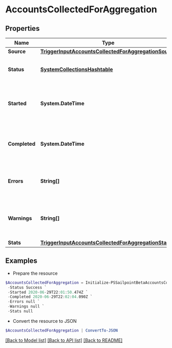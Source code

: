# AccountsCollectedForAggregation
## Properties

Name | Type | Description | Notes
------------ | ------------- | ------------- | -------------
**Source** | [**TriggerInputAccountsCollectedForAggregationSource**](TriggerInputAccountsCollectedForAggregationSource.md) |  | 
**Status** | [**SystemCollectionsHashtable**](.md) | The overall status of the collection. | 
**Started** | **System.DateTime** | The date and time when the account collection started. | 
**Completed** | **System.DateTime** | The date and time when the account collection finished. | 
**Errors** | **String[]** | A list of errors that occurred during the collection. | 
**Warnings** | **String[]** | A list of warnings that occurred during the collection. | 
**Stats** | [**TriggerInputAccountsCollectedForAggregationStats**](TriggerInputAccountsCollectedForAggregationStats.md) |  | 

## Examples

- Prepare the resource
```powershell
$AccountsCollectedForAggregation = Initialize-PSSailpointBetaAccountsCollectedForAggregation  -Source null `
 -Status Success `
 -Started 2020-06-29T22:01:50.474Z `
 -Completed 2020-06-29T22:02:04.090Z `
 -Errors null `
 -Warnings null `
 -Stats null
```

- Convert the resource to JSON
```powershell
$AccountsCollectedForAggregation | ConvertTo-JSON
```

[[Back to Model list]](../README.md#documentation-for-models) [[Back to API list]](../README.md#documentation-for-api-endpoints) [[Back to README]](../README.md)


